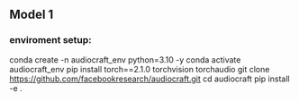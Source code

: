 ## Model 1

### enviroment setup:
conda create -n audiocraft_env python=3.10 -y
conda activate audiocraft_env
pip install torch==2.1.0 torchvision torchaudio
git clone https://github.com/facebookresearch/audiocraft.git
cd audiocraft
pip install -e .

